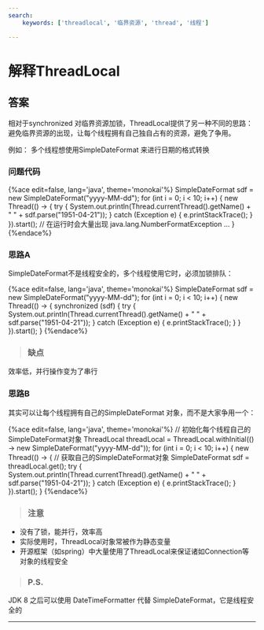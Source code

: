 ```yaml
---
search:
    keywords: ['threadlocal', '临界资源', 'thread', '线程']

---
```


# 解释ThreadLocal

## 答案
相对于synchronized 对临界资源加锁，ThreadLocal提供了另一种不同的思路：避免临界资源的出现，让每个线程拥有自己独自占有的资源，避免了争用。

例如：
多个线程想使用SimpleDateFormat 来进行日期的格式转换

### 问题代码

{%ace edit=false, lang='java', theme='monokai'%}
SimpleDateFormat sdf = new SimpleDateFormat("yyyy-MM-dd");
for (int i = 0; i < 10; i++) {
  new Thread(() -> {
    try {
      System.out.println(Thread.currentThread().getName() 
      + " " + sdf.parse("1951-04-21"));
    } catch (Exception e) {
      e.printStackTrace();
    }
  }).start();
  // 在运行时会大量出现 java.lang.NumberFormatException ...
}
{%endace%}

### 思路A
SimpleDateFormat不是线程安全的，多个线程使用它时，必须加锁排队：

{%ace edit=false, lang='java', theme='monokai'%}
SimpleDateFormat sdf = new SimpleDateFormat("yyyy-MM-dd");
for (int i = 0; i < 10; i++) {
  new Thread(() -> {
    synchronized (sdf) {
      try {
        System.out.println(Thread.currentThread().getName() 
        + " " + sdf.parse("1951-04-21"));
      } catch (Exception e) {
        e.printStackTrace();
      }
    }
  }).start();
}
{%endace%}

> ### 缺点
效率低，并行操作变为了串行

### 思路B
其实可以让每个线程拥有自己的SimpleDateFormat 对象，而不是大家争用一个：

{%ace edit=false, lang='java', theme='monokai'%}
// 初始化每个线程自己的SimpleDateFormat对象
ThreadLocal<SimpleDateFormat> threadLocal = 
    ThreadLocal.withInitial(() -> new SimpleDateFormat("yyyy-MM-dd"));
for (int i = 0; i < 10; i++) {
  new Thread(() -> {
    // 获取自己的SimpleDateFormat对象
    SimpleDateFormat sdf = threadLocal.get();
    try {
      System.out.println(Thread.currentThread().getName() 
      + " " + sdf.parse("1951-04-21"));
    } catch (Exception e) {
      e.printStackTrace();
    }
  }).start();
}
{%endace%}

> ### 注意
* 没有了锁，能并行，效率高
* 实际使用时，ThreadLocal对象常被作为静态变量
* 开源框架（如spring）中大量使用了ThreadLocal来保证诸如Connection等对象的线程安全



> ### P.S.
JDK 8 之后可以使用 DateTimeFormatter 代替 SimpleDateFormat，它是线程安全的

---
